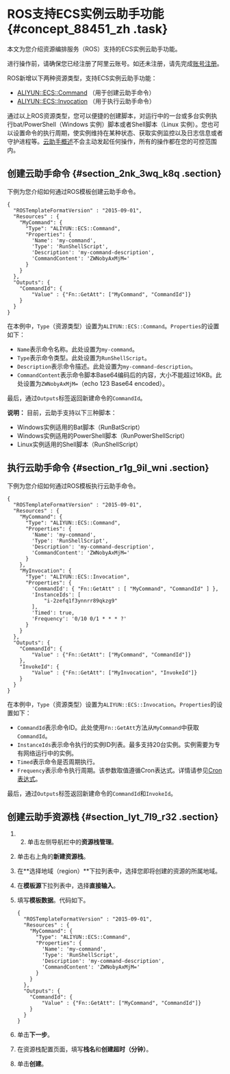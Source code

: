 # ROS支持ECS实例云助手功能 {#concept_88451_zh .task}

本文为您介绍资源编排服务（ROS）支持的ECS实例云助手功能。

进行操作前，请确保您已经注册了阿里云账号。如还未注册，请先完成[账号注册](https://account.aliyun.com/register/register.htm)。

ROS新增以下两种资源类型，支持ECS实例云助手功能：

-   [ALIYUN::ECS::Command](https://ros.console.aliyun.com/?#/resourceType/detail/ALIYUN::ECS::Command/metadata) （用于创建云助手命令）
-   [ALIYUN::ECS::Invocation](https://ros.console.aliyun.com/#/resourceType/detail/ALIYUN::ECS::Invocation/metadata) （用于执行云助手命令）

通过以上ROS资源类型，您可以便捷的创建脚本，对运行中的一台或多台实例执行bat/PowerShell（Windows 实例）脚本或者Shell脚本（Linux 实例）。您也可以设置命令的执行周期，使实例维持在某种状态、获取实例监控以及日志信息或者守护进程等。[云助手概述](../../../../cn.zh-CN/运维与监控/云助手/云助手概述.md#)不会主动发起任何操作，所有的操作都在您的可控范围内。

## 创建云助手命令 {#section_2nk_3wq_k8q .section}

下例为您介绍如何通过ROS模板创建云助手命令。

``` {#codeblock_tmi_s05_qx9 .language-json}
{
  "ROSTemplateFormatVersion" : "2015-09-01",
  "Resources" : {
    "MyCommand": {
      "Type": "ALIYUN::ECS::Command",
      "Properties": {
        'Name': 'my-command',
        'Type': 'RunShellScript',
        'Description': 'my-command-description',
        'CommandContent': 'ZWNobyAxMjM='
      }
    }
  },
  "Outputs": {
    "CommandId": {
        "Value" : {"Fn::GetAtt": ["MyCommand", "CommandId"]}
    }
  }
}                    
```

在本例中，`Type`（资源类型）设置为`ALIYUN::ECS::Command`。`Properties`的设置如下：

-   `Name`表示命令名称。此处设置为`my-command`。
-   `Type`表示命令类型。此处设置为`RunShellScript`。
-   `Description`表示命令描述。此处设置为`my-command-description`。
-   `CommandContent`表示命令脚本Base64编码后的内容，大小不能超过16KB。此处设置为`ZWNobyAxMjM=`（echo 123 Base64 encoded）。

最后，通过`Outputs`标签返回新建命令的`CommandId`。

**说明：** 目前，云助手支持以下三种脚本：

-   Windows实例适用的Bat脚本（RunBatScript）
-   Windows实例适用的PowerShell脚本（RunPowerShellScript）
-   Linux实例适用的Shell脚本（RunShellScript）

## 执行云助手命令 {#section_r1g_9il_wni .section}

下例为您介绍如何通过ROS模板执行云助手命令。

``` {#codeblock_jzy_kko_v1u .language-json}
{
  "ROSTemplateFormatVersion" : "2015-09-01",
  "Resources" : {
    "MyCommand": {
      "Type": "ALIYUN::ECS::Command",
      "Properties": {
        'Name': 'my-command',
        'Type': 'RunShellScript',
        'Description': 'my-command-description',
        'CommandContent': 'ZWNobyAxMjM='
      }
    },
    "MyInvocation": {
      "Type": "ALIYUN::ECS::Invocation",
      "Properties": {
        'CommandId': { "Fn::GetAtt" : [ "MyCommand", "CommandId" ] },
        'InstanceIds': [
            "i-2zefq1f3ynnrr89qkzg9"
        ],
        'Timed': true,
        'Frequency': '0/10 0/1 * * * ?'
      }
    }
  },
  "Outputs": {
    "CommandId": {
        "Value" : {"Fn::GetAtt": ["MyCommand", "CommandId"]}
    },
    "InvokeId": {
        "Value" : {"Fn::GetAtt": ["MyInvocation", "InvokeId"]}
    }
  }
}            
```

在本例中，`Type`（资源类型）设置为`ALIYUN::ECS::Invocation`。`Properties`的设置如下：

-   `CommandId`表示命令ID。此处使用`Fn::GetAtt`方法从`MyCommand`中获取`CommandId`。
-   `InstanceIds`表示命令执行的实例ID列表。最多支持20台实例。实例需要为专有网络运行中的实例。
-   `Timed`表示命令是否周期执行。
-   `Frequency`表示命令执行周期。该参数取值遵循Cron表达式。详情请参见[Cron表达式](https://help.aliyun.com/knowledge_detail/64769.html)。

最后，通过`Outputs`标签返回新建命令的`CommandId`和`InvokeId`。

## 创建云助手资源栈 {#section_lyt_7l9_r32 .section}

1.  2.  单击左侧导航栏中的**资源栈管理**。
3.  单击右上角的**新建资源栈**。
4.  在**选择地域（region）**下拉列表中，选择您即将创建的资源的所属地域。
5.  在**模板源**下拉列表中，选择**直接输入**。
6.  填写**模板数据**。代码如下。 

    ``` {#codeblock_m52_xil_j8x .language-json}
    {
      "ROSTemplateFormatVersion" : "2015-09-01",
      "Resources" : {
        "MyCommand": {
          "Type": "ALIYUN::ECS::Command",
          "Properties": {
            'Name': 'my-command',
            'Type': 'RunShellScript',
            'Description': 'my-command-description',
            'CommandContent': 'ZWNobyAxMjM='
          }
        }
      },
      "Outputs": {
        "CommandId": {
            "Value" : {"Fn::GetAtt": ["MyCommand", "CommandId"]}
        }
      }
    }                    
    ```

7.  单击**下一步**。
8.  在资源栈配置页面，填写**栈名**和**创建超时（分钟）**。
9.  单击**创建**。

